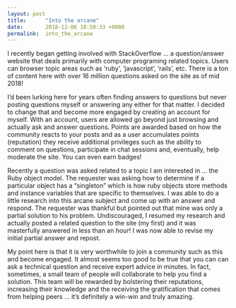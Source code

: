 ```yaml
---
layout: post
title:      "Into the arcane"
date:       2018-12-06 18:50:33 +0000
permalink:  into_the_arcane
---
```



I recently began getting involved with StackOverflow ... a question/answer website that deals primarily with computer programing related topics.  Users can browser topic areas such as ‘ruby’, ‘javascript’, ‘rails’, etc.  There is a ton of content here with over 16 million questions asked on the site as of mid 2018!  

I’d been lurking here for years often finding answers to questions but never posting questions myself or answering any either for that matter.  I decided to change that and become more engaged by creating an account for myself.  With an account, users are allowed go beyond just browsing and actually ask and answer questions.  Points are awarded based on how the community reacts to your posts and as a user accumulates points (reputation) they receive additional privileges such as the ability to comment on questions, participate in chat sessions and, eventually, help moderate the site.  You can even earn badges!

Recently a question was asked related to a topic I am interested in ... the Ruby object model. The requester was asking how to determine if a particular object has a “singleton” which is how ruby objects store methods and instance variables that are specific to themselves.  I was able to do a little research into this arcane subject and come up with an answer and respond.  The requester was thankful but pointed out that mine was only a partial solution to his problem.  Undiscouraged, I resumed my research and actually posted a related question to the site (my first) and it was masterfully answered in less than an hour!  I was now able to revise my initial partial answer and repost.

My point here is that it is very worthwhile to join a community such as this and become engaged.  It almost seems too good to be true that you can can ask a technical question and receive expert advice in minutes.  In fact, sometimes, a small team of people will collaborate to help you find a solution.  This team will be rewarded by bolstering their reputations, increasing their knowledge and the receiving the gratification that comes from helping peers ... it’s definitely a win-win and truly amazing. 

